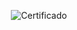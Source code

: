 <div align="center">

![Certificado](https://user-images.githubusercontent.com/86432393/164360007-7acf3886-6537-4f19-bcb7-5d8e3203a3a5.png)

</div>